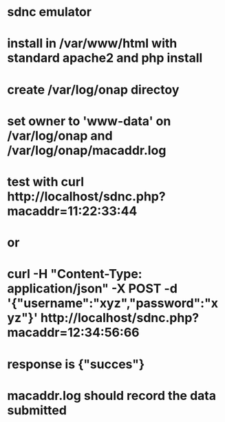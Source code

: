 


# sdnc emulator
# install in /var/www/html with standard apache2 and php install
# create /var/log/onap directoy
# set owner to 'www-data'  on /var/log/onap and /var/log/onap/macaddr.log

# test with curl http://localhost/sdnc.php?macaddr=11:22:33:44
# or 
#  curl -H "Content-Type: application/json" -X POST -d '{"username":"xyz","password":"xyz"}' http://localhost/sdnc.php?macaddr=12:34:56:66
#
# response is {"succes"}
#
# macaddr.log should record the data submitted

